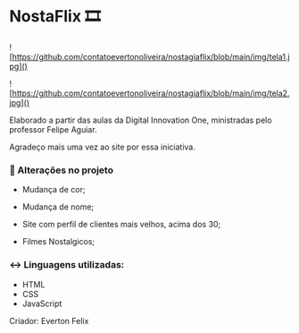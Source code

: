 # NostaFlix :film_strip:
![https://github.com/contatoevertonoliveira/nostagiaflix/blob/main/img/tela1.jpg]()

![https://github.com/contatoevertonoliveira/nostagiaflix/blob/main/img/tela2.jpg]()

Elaborado a partir das aulas da Digital Innovation One, ministradas pelo professor Felipe Aguiar.

Agradeço mais uma vez ao site por essa iniciativa.



### :call_me_hand: Alterações no projeto

- Mudança de cor;

- Mudança de nome;

- Site com perfil de clientes mais velhos, acima dos 30;

- Filmes Nostalgicos;

  

### :left_right_arrow: Linguagens utilizadas:

* HTML
* CSS
* JavaScript



Criador: Everton Felix